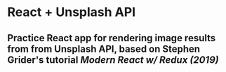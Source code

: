 # React + Unsplash API

## Practice React app for rendering image results from from Unsplash API, based on Stephen Grider's tutorial _Modern React w/ Redux (2019)_